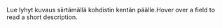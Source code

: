 <span data-ttu-id="7db95-101">Lue lyhyt kuvaus siirtämällä kohdistin kentän päälle.</span><span class="sxs-lookup"><span data-stu-id="7db95-101">Hover over a field to read a short description.</span></span>

